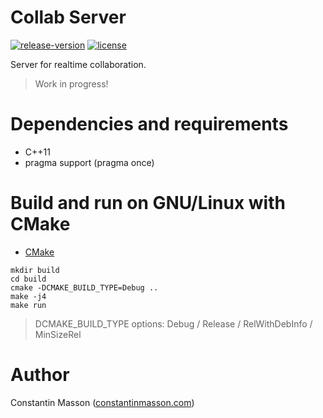 # Collab Server
[![release-version](https://img.shields.io/badge/release-no--release-red.svg)]()
[![license](https://img.shields.io/badge/license-LGPLv3.0-blue.svg)](https://github.com/CollabServer/collab-server/blob/dev/LICENSE.txt)

Server for realtime collaboration.
> Work in progress!


# Dependencies and requirements
- C++11
- pragma support (pragma once)


# Build and run on GNU/Linux with CMake
- [CMake](https://cmake.org/)

```
mkdir build
cd build
cmake -DCMAKE_BUILD_TYPE=Debug ..
make -j4
make run
```
> DCMAKE_BUILD_TYPE options: Debug / Release / RelWithDebInfo / MinSizeRel


# Author
Constantin Masson ([constantinmasson.com](http://constantinmasson.com/))

